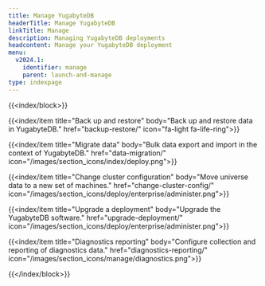 ```yaml
---
title: Manage YugabyteDB
headerTitle: Manage YugabyteDB
linkTitle: Manage
description: Managing YugabyteDB deployments
headcontent: Manage your YugabyteDB deployment
menu:
  v2024.1:
    identifier: manage
    parent: launch-and-manage
type: indexpage
---
```


{{<index/block>}}

  {{<index/item
    title="Back up and restore"
    body="Back up and restore data in YugabyteDB."
    href="backup-restore/"
    icon="fa-light fa-life-ring">}}

  {{<index/item
    title="Migrate data"
    body="Bulk data export and import in the context of YugabyteDB."
    href="data-migration/"
    icon="/images/section_icons/index/deploy.png">}}

  {{<index/item
    title="Change cluster configuration"
    body="Move universe data to a new set of machines."
    href="change-cluster-config/"
    icon="/images/section_icons/deploy/enterprise/administer.png">}}

  {{<index/item
    title="Upgrade a deployment"
    body="Upgrade the YugabyteDB software."
    href="upgrade-deployment/"
    icon="/images/section_icons/deploy/enterprise/administer.png">}}

  {{<index/item
    title="Diagnostics reporting"
    body="Configure collection and reporting of diagnostics data."
    href="diagnostics-reporting/"
    icon="/images/section_icons/manage/diagnostics.png">}}

{{</index/block>}}

